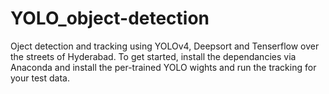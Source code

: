# YOLO_object-detection
Oject detection and tracking using YOLOv4, Deepsort and Tenserflow over the streets of Hyderabad.
To get started, install the dependancies via Anaconda and install the per-trained YOLO wights and run the tracking for your test data. 
